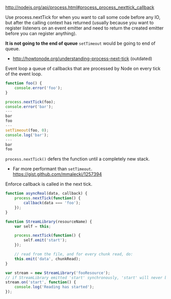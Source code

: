 http://nodejs.org/api/process.html#process_process_nexttick_callback

Use process.nextTick for when you want to call some code before any IO, but after the calling context has returned (usually because you want to register listeners on an event emitter and need to return the created emitter before you can register anything).

__It is not going to the end of queue__ `setTimeout` would be going to end of queue.

* http://howtonode.org/understanding-process-next-tick (outdated)

Event loop a queue of callbacks that are processed by Node on every tick of the event loop.

```javascript
function foo() {
    console.error('foo');
}

process.nextTick(foo);
console.error('bar');
---
bar
foo
---
setTimeout(foo, 0);
console.log('bar');
---
bar
foo
```

`process.nextTick()` defers the function until a completely new stack. 
* Far more performant than `setTimeout`. https://gist.github.com/mmalecki/1257394


Enforce callback is called in the next tick.
```javascript
function asyncReal(data, callback) {
    process.nextTick(function() {
        callback(data === 'foo');       
    });
}
```

```javascript
function StreamLibrary(resourceName) {      
    var self = this;

    process.nextTick(function() {
        self.emit('start');
    });

    // read from the file, and for every chunk read, do:        
    this.emit('data', chunkRead);       
}

var stream = new StreamLibrary('fooResource');
// if StreamLibrary emitted 'start' synchronously, 'start' will never be heard.
stream.on('start', function() {
    console.log('Reading has started');
});
```
